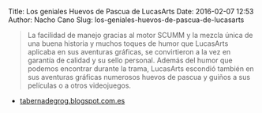 Title: Los geniales Huevos de Pascua de LucasArts
Date: 2016-02-07 12:53
Author: Nacho Cano
Slug: los-geniales-huevos-de-pascua-de-lucasarts

> La facilidad de manejo gracias al motor SCUMM y la mezcla única de una
> buena historia y muchos toques de humor que LucasArts aplicaba en sus
> aventuras gráficas, se convirtieron a la vez en garantía de calidad y
> su sello personal. Además del humor que podemos encontrar durante la
> trama, LucasArts escondió también en sus aventuras gráficas numerosos
> huevos de pascua y guiños a sus películas o a otros videojuegos.

- [tabernadegrog.blogspot.com.es][]

  [tabernadegrog.blogspot.com.es]: http://tabernadegrog.blogspot.com.es/2016/01/los-geniales-huevos-de-pascua-de.html
    "Los geniales Huevos de Pascua de LucasArts"
